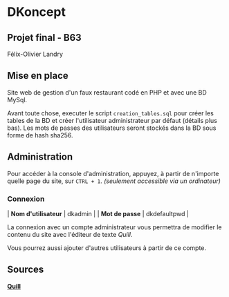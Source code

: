 # DKoncept
## Projet final - B63

Félix-Olivier Landry

## Mise en place

Site web de gestion d'un faux restaurant codé en PHP et avec une BD MySql.

Avant toute chose, executer le script `creation_tables.sql` pour créer les tables de la BD et créer l'utilisateur administrateur par défaut (détails plus bas). Les mots de passes des utilisateurs seront stockés dans la BD sous forme de hash sha256.

## Administration

Pour accéder à la console d'administration, appuyez, à partir de n'importe quelle page du site, sur `CTRL + 1`. *(seulement accessible via un ordinateur)*

### Connexion

| **Nom d'utilisateur** | dkadmin       |
| **Mot de passe**      | dkdefaultpwd  |

La connexion avec un compte administrateur vous permettra de modifier le contenu du site avec l'éditeur de texte *Quill*.

Vous pourrez aussi ajouter d'autres utilisateurs à partir de ce compte.

## Sources

[**Quill**](https://github.com/quilljs/quill)
